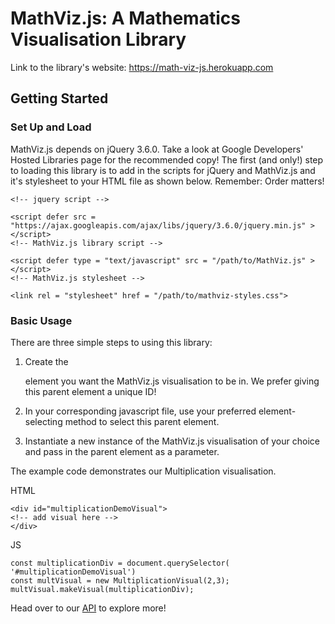 # MathViz.js: A Mathematics Visualisation Library
Link to the library's website: https://math-viz-js.herokuapp.com

## Getting Started

### Set Up and Load
MathViz.js depends on jQuery 3.6.0. Take a look at Google Developers' Hosted Libraries page for the recommended copy!
The first (and only!) step to loading this library is to add in the scripts for jQuery and MathViz.js and it's stylesheet to your HTML file as shown below.
Remember: Order matters!

```
<!-- jquery script -->

<script defer src = "https://ajax.googleapis.com/ajax/libs/jquery/3.6.0/jquery.min.js" ></script>
<!-- MathViz.js library script -->

<script defer type = "text/javascript" src = "/path/to/MathViz.js" ></script>
<!-- MathViz.js stylesheet -->

<link rel = "stylesheet" href = "/path/to/mathviz-styles.css">
```

### Basic Usage

There are three simple steps to using this library:

1. Create the <div> element you want the MathViz.js visualisation to be in. We prefer giving this parent element a unique ID!

2. In your corresponding javascript file, use your preferred element-selecting method to select this parent element.

3. Instantiate a new instance of the MathViz.js visualisation of your choice and pass in the parent element as a parameter.

The example code demonstrates our Multiplication visualisation.
  
  HTML
  
  ```
<div id="multiplicationDemoVisual">
<!-- add visual here -->
</div>
  ```
  
  JS
  ```
const multiplicationDiv = document.querySelector( '#multiplicationDemoVisual')
const multVisual = new MultiplicationVisual(2,3); multVisual.makeVisual(multiplicationDiv);
  ```
  
  Head over to our [API](https://math-viz-js.herokuapp.com/api.html "API") to explore more!
